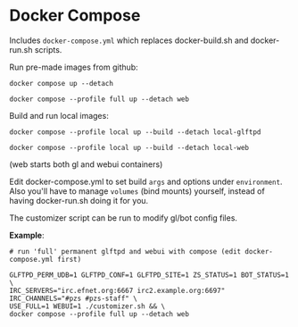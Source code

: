 # Docker Compose

Includes `docker-compose.yml` which replaces docker-build.sh and docker-run.sh scripts.

Run pre-made images from github:

`docker compose up --detach`

`docker compose --profile full up --detach web`

Build and run local images:

`docker compose --profile local up --build --detach local-glftpd`

`docker compose --profile local up --build --detach local-web`

(web starts both gl and webui containers)

Edit docker-compose.yml to set build `args` and options under `environment`. Also you'll have to manage `volumes` (bind mounts) yourself, instead of having docker-run.sh doing it for you.

The customizer script can be run to modify gl/bot config files.

**Example**:

```
# run 'full' permanent glftpd and webui with compose (edit docker-compose.yml first)

GLFTPD_PERM_UDB=1 GLFTPD_CONF=1 GLFTPD_SITE=1 ZS_STATUS=1 BOT_STATUS=1 \
IRC_SERVERS="irc.efnet.org:6667 irc2.example.org:6697" IRC_CHANNELS="#pzs #pzs-staff" \
USE_FULL=1 WEBUI=1 ./customizer.sh && \
docker compose --profile full up --detach web
```

